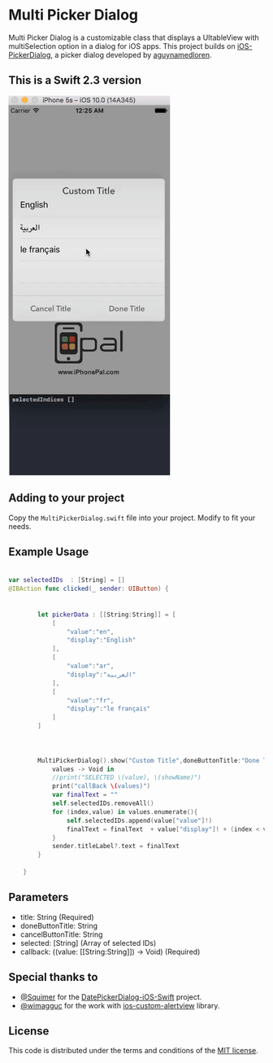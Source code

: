 # Multi Picker Dialog

Multi Picker Dialog is a customizable class that displays a UItableView with multiSelection option in a dialog
for iOS apps.  This project builds on [iOS-PickerDialog](https://github.com/aguynamedloren/ios-picker-dialog),
a picker dialog developed by [aguynamedloren](https://github.com/aguynamedloren).

## This is a Swift 2.3 version

![Demo screen](demo.gif)

## Adding to your project

Copy the `MultiPickerDialog.swift` file into your project.  Modify to fit your needs.

## Example Usage

```swift

var selectedIDs  : [String] = []
@IBAction func clicked(_ sender: UIButton) {
        
        
        let pickerData : [[String:String]] = [
            [
                "value":"en",
                "display":"English"
            ],
            [
                "value":"ar",
                "display":"العربية"
            ],
            [
                "value":"fr",
                "display":"le français"
            ]
        ]
        
        
        
        MultiPickerDialog().show("Custom Title",doneButtonTitle:"Done Title", cancelButtonTitle:"Cancel Title" ,options: pickerData, selected:  self.selectedIDs) {
            values -> Void in
            //print("SELECTED \(value), \(showName)")
            print("callBack \(values)")
            var finalText = ""
            self.selectedIDs.removeAll()
            for (index,value) in values.enumerate(){
                self.selectedIDs.append(value["value"]!)
                finalText = finalText  + value["display"]! + (index < values.count - 1 ? " , ": "")
            }
            sender.titleLabel?.text = finalText
        }

    }

```

## Parameters

* title: String (Required)
* doneButtonTitle: String
* cancelButtonTitle: String
* selected: [String] (Array of selected IDs)
* callback: ((value: [[String:String]]) -> Void) (Required)


## Special thanks to

* [@Squimer](https://github.com/squimer) for the [DatePickerDialog-iOS-Swift](https://github.com/squimer/DatePickerDialog-iOS-Swift) project.
* [@wimagguc](https://github.com/wimagguc) for the work with [ios-custom-alertview](https://github.com/wimagguc/ios-custom-alertview) library.

## License

This code is distributed under the terms and conditions of the [MIT license](LICENSE).
